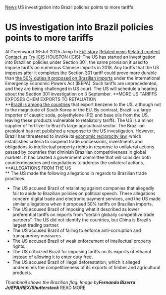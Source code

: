 [News](https://www.icis.com/explore/resources/news/) US investigation into Brazil policies points to more tariffs
# US investigation into Brazil policies points to more tariffs
Al Greenwood
16-Jul-2025
Jump to
[Full story](https://www.icis.com/explore/resources/news/2025/07/16/11119953/us-investigation-into-brazil-policies-points-to-more-tariffs/#full-story)
[Related news](https://www.icis.com/explore/resources/news/2025/07/16/11119953/us-investigation-into-brazil-policies-points-to-more-tariffs/#related-articles)
[Related content](https://www.icis.com/explore/resources/news/2025/07/16/11119953/us-investigation-into-brazil-policies-points-to-more-tariffs/#related-contents)
[Contact us](https://www.icis.com/explore/resources/news/2025/07/16/11119953/us-investigation-into-brazil-policies-points-to-more-tariffs/#contact-us)
[Try ICIS](https://www.icis.com/explore/contact/try-icis-today/?intcmp=individual-news_try-icis)
HOUSTON (ICIS)–The US has started an investigation into Brazilian policies under Section 301, the same provision it used to impose tariffs on numerous Chinese imports in 2018. 
Any tariffs that the US imposes after it completes the Section 301 tariff could prove more durable than [ the 50% duties it proposed on Brazilian imports](https://subscriber.icis.com/news/petchem/news-article-00111117971) under the International Emergency Economic Powers Act (IEEPA). Such tariffs are unprecedented, and they are being challenged in US court. 
The US will schedule a hearing about the Section 301 investigation on 3 September. 
**MORE US TARIFFS EXPOSES CHEM EXPORTS TO RETALIATION  
**[Brazil is among the countries](https://subscriber.icis.com/news/petchem/news-article-00111118168) that export benzene to the US, although not to the magnitude of South Korea or the EU. 
By contrast, Brazil is a large importer of caustic soda, polyethylene (PE) and base oils from the US, leaving these products vulnerable to retaliatory tariffs. The US is a minor supplier of fertilizer to Brazil’s large agricultural sector. 
The Brazilian president has not published a response to the US investigation. 
However, Brazil has threatened to invoke its [ economic reciprocity law](https://www.gov.br/planalto/pt-br/acompanhe-o-planalto/noticias/2025/07/decreto-regulamenta-reciprocidade-e-cria-comite-para-deliberar-sobre-contramedidas), which establishes criteria to suspend trade concessions, investments and obligations to intellectual property rights in response to unilateral actions passed by countries that diminish Brazilian competitiveness in global markets. 
It has created a government committee that will consider both countermeasures and negotiations to address the unilateral actions. 
**ALLEGATIONS FROM THE US  
** The US made the following allegations in regards to Brazilian trade practices. 
  * The US accused Brazil of retaliating against companies that allegedly fail to abide to Brazilian policies on political speech. These allegations concern digital trade and electronic payment services, and the US made similar allegations when it proposed 50% tariffs on Brazilian imports. 
  * The US accused Brazil of imposing what it described as lower preferential tariffs on imports from “certain globally competitive trade partners”. The US did not identify the countries, but China is Brazil’s largest trading partner. 
  * The US accused Brazil of failing to enforce anti-corruption and transparency measures. 
  * The US accused Brazil of weak enforcement of intellectual property rights. 
  * The US criticized Brazil for imposing tariffs on its exports of ethanol instead of allowing it to enter duty free. 
  * The US accused Brazil of illegal deforestation, which it alleged undermines the competitiveness of its exports of timber and agricultural products. 


_Thumbnail shows the Brazilian flag. Image by**Fernando Bizerra Jr/EPA/REX/Shutterstock**_
READ MORE